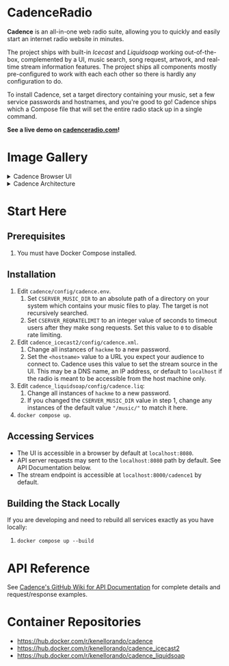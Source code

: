 # CadenceRadio

**Cadence** is an all-in-one web radio suite, allowing you to quickly and easily start an internet radio website in minutes.

The project ships with built-in _Icecast_ and _Liquidsoap_ working out-of-the-box, complemented by a UI, music search, song request, artwork, and real-time stream information features. The project ships all components mostly pre-configured to work with each each other so there is hardly any configuration to do.

To install Cadence, set a target directory containing your music, set a few service passwords and hostnames, and you're good to go! Cadence ships which a Compose file that will set the entire radio stack up in a single command.

**See a live demo on [cadenceradio.com](https://cadenceradio.com/)!**

# Image Gallery

<details>
<summary>Cadence Browser UI</summary>

![cadence5 browser UI](https://user-images.githubusercontent.com/17265041/205480947-998137da-fc10-4084-a311-0020f3ddbd0e.png)

</details>


<details>
<summary>Cadence Architecture</summary>

![cadence5 architecture](https://user-images.githubusercontent.com/17265041/185465196-66fc2249-e43a-46f7-a12f-dbde9aaf8172.png)

</details>

# Start Here

## Prerequisites
1. You must have Docker Compose installed.

## Installation
1. Edit `cadence/config/cadence.env`.
   1. Set `CSERVER_MUSIC_DIR` to an absolute path of a directory on your system which contains your music files to play. The target is not recursively searched.
   2. Set `CSERVER_REQRATELIMIT` to an integer value of seconds to timeout users after they make song requests. Set this value to `0` to disable rate limiting.
2. Edit `cadence_icecast2/config/cadence.xml`.
   1. Change all instances of `hackme` to a new password.
   2. Set the `<hostname>` value to a URL you expect your audience to connect to. Cadence uses this value to set the stream source in the UI. This may be a DNS name, an IP address, or default to `localhost` if the radio is meant to be accessible from the host machine only.
3. Edit `cadence_liquidsoap/config/cadence.liq`:
   1. Change all instances of `hackme` to a new password.
   2. If you changed the `CSERVER_MUSIC_DIR` value in step 1, change any instances of the default value `"/music/"` to match it here.
4. `docker compose up`.

## Accessing Services
- The UI is accessible in a browser by default at `localhost:8080`.
- API server requests may sent to the `localhost:8080` path by default. See API Documentation below.
- The stream endpoint is accessible at `localhost:8000/cadence1` by default.

## Building the Stack Locally
If you are developing and need to rebuild all services exactly as you have locally:
1. `docker compose up --build`

# API Reference
See [Cadence's GitHub Wiki for API Documentation](https://github.com/kenellorando/cadence/wiki/API-Reference) for complete details and request/response examples.

# Container Repositories
- https://hub.docker.com/r/kenellorando/cadence
- https://hub.docker.com/r/kenellorando/cadence_icecast2
- https://hub.docker.com/r/kenellorando/cadence_liquidsoap

